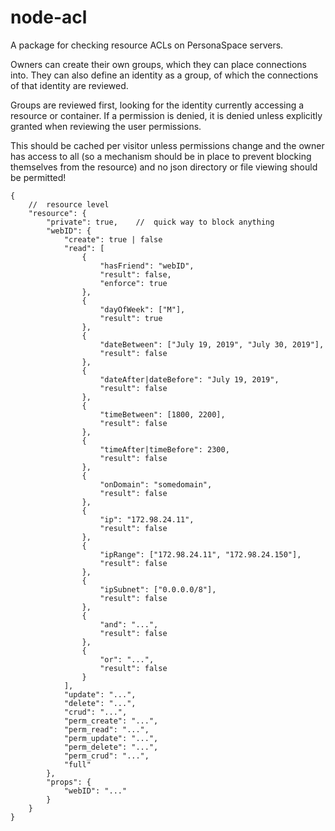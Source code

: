 # node-acl
A package for checking resource ACLs on PersonaSpace servers.

Owners can create their own groups, which they can place connections into. They can also define an identity as a group, of which the connections of that identity are reviewed.

Groups are reviewed first, looking for the identity currently accessing a resource or container. If a permission is denied, it is denied unless explicitly granted when reviewing the user permissions. 

This should be cached per visitor unless permissions change and the owner has access to all (so a mechanism should be in place to prevent blocking themselves from the resource) and no json directory or file viewing should be permitted!

```
{
    //  resource level
    "resource": {
        "private": true,    //  quick way to block anything
        "webID": {
            "create": true | false
            "read": [
                {
                    "hasFriend": "webID",
                    "result": false,
                    "enforce": true
                },
                {
                    "dayOfWeek": ["M"],
                    "result": true
                },
                {
                    "dateBetween": ["July 19, 2019", "July 30, 2019"],
                    "result": false
                },
                {
                    "dateAfter|dateBefore": "July 19, 2019",
                    "result": false
                },
                {
                    "timeBetween": [1800, 2200],
                    "result": false
                },
                {
                    "timeAfter|timeBefore": 2300,
                    "result": false
                },
                {
                    "onDomain": "somedomain",
                    "result": false
                },
                {
                    "ip": "172.98.24.11",
                    "result": false
                },
                {
                    "ipRange": ["172.98.24.11", "172.98.24.150"],
                    "result": false
                },
                {
                    "ipSubnet": ["0.0.0.0/8"],
                    "result": false
                },
                {
                    "and": "...",
                    "result": false
                },
                {
                    "or": "...",
                    "result": false
                }
            ],
            "update": "...",
            "delete": "...",
            "crud": "...",
            "perm_create": "...",
            "perm_read": "...",
            "perm_update": "...",
            "perm_delete": "...",
            "perm_crud": "...",
            "full"
        },
        "props": {
            "webID": "..."
        }
    }
}
```